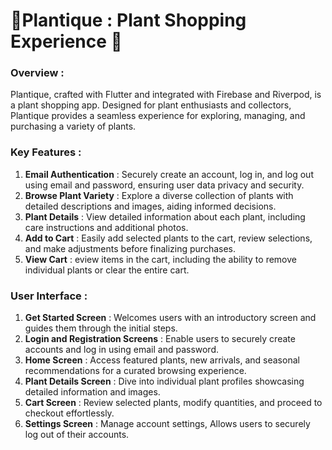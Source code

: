 # 🌿Plantique : Plant Shopping Experience 🌱

### Overview :

Plantique, crafted with Flutter and integrated with Firebase and Riverpod, is a plant shopping app. Designed for plant enthusiasts and collectors, Plantique provides a seamless experience for exploring, managing, and purchasing a variety of plants.

### Key Features :

1. **Email Authentication** : Securely create an account, log in, and log out using email and password, ensuring user data privacy and security.
2. **Browse Plant Variety** : Explore a diverse collection of plants with detailed descriptions and images, aiding informed decisions.
3. **Plant Details** : View detailed information about each plant, including care instructions and additional photos.
4. **Add to Cart** : Easily add selected plants to the cart, review selections, and make adjustments before finalizing purchases.
5. **View Cart** : eview items in the cart, including the ability to remove individual plants or clear the entire cart.

### User Interface :

1. **Get Started Screen** : Welcomes users with an introductory screen and guides them through the initial steps.
2. **Login and Registration Screens** : Enable users to securely create accounts and log in using email and password.
3. **Home Screen** : Access featured plants, new arrivals, and seasonal recommendations for a curated browsing experience.
4. **Plant Details Screen** : Dive into individual plant profiles showcasing detailed information and images.
5. **Cart Screen** : Review selected plants, modify quantities, and proceed to checkout effortlessly.
6. **Settings Screen** : Manage account settings, Allows users to securely log out of their accounts.
